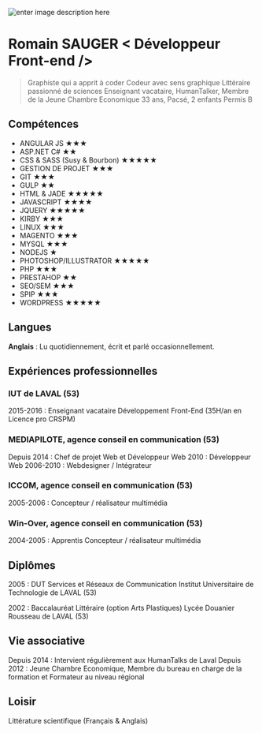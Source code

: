 
![enter image description here](https://lh3.googleusercontent.com/kawLMAKPAb5Lp-x66oVWts1LXJc3FxDwOmlNEVECTTTjEZENdnRar7uCcv_uX2wNSIJYBV7kRg=s200 "IMG_20160609_070451.jpg")
# Romain SAUGER  < Développeur Front-end />
>   Graphiste qui a apprit à coder
>   Codeur avec sens graphique 
>   Littéraire passionné de sciences
>   Enseignant vacataire, HumanTalker, Membre de la Jeune Chambre Economique 
>   33 ans, Pacsé, 2 enfants
>   Permis B

## Compétences
- ANGULAR JS ★★★
- ASP.NET C# ★★
- CSS & SASS (Susy & Bourbon) ★★★★★
- GESTION DE PROJET ★★★
- GIT ★★★
- GULP ★★
- HTML & JADE ★★★★★
- JAVASCRIPT ★★★★
- JQUERY ★★★★★
- KIRBY ★★★
- LINUX ★★★
- MAGENTO ★★★
- MYSQL ★★★
- NODEJS ★
- PHOTOSHOP/ILLUSTRATOR ★★★★★
- PHP ★★★
- PRESTAHOP ★★
- SEO/SEM ★★★
- SPIP ★★★
- WORDPRESS ★★★★★

## Langues
**Anglais** : Lu quotidiennement, écrit et parlé occasionnellement.

## Expériences professionnelles

### IUT de LAVAL (53)
2015-2016 : Enseignant vacataire Développement Front-End (35H/an en Licence pro CRSPM)

### MEDIAPILOTE, agence conseil en communication (53)
Depuis 2014 : Chef de projet Web et Développeur Web
2010 : Développeur Web
2006-2010 : Webdesigner / Intégrateur

### ICCOM, agence conseil en communication (53)
2005-2006 : Concepteur / réalisateur multimédia

### Win-Over, agence conseil en communication (53)
2004-2005 : Apprentis Concepteur / réalisateur multimédia

## Diplômes
2005 : DUT Services et Réseaux de Communication 
Institut Universitaire de Technologie de LAVAL (53)

2002 : Baccalauréat Littéraire (option Arts Plastiques) 
Lycée Douanier Rousseau de LAVAL (53)

## Vie associative
Depuis 2014 : Intervient régulièrement aux HumanTalks de Laval
Depuis 2012 : Jeune Chambre Economique, Membre du bureau en charge de la formation et Formateur au niveau régional 

## Loisir
Littérature scientifique (Français & Anglais) 

